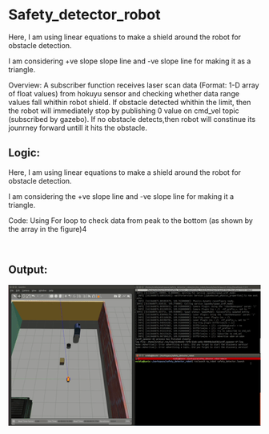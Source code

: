 # Safety_detector_robot

Here, I am using linear equations to make a shield around the robot for obstacle detection.

I am considering +ve slope slope line and -ve slope line for making it as a triangle.

Overview: A subscriber function receives laser scan data (Format: 1-D array of float values) from hokuyu sensor and checking whether data range values fall whithin robot shield. If obstacle detected whithin the limit, then the robot will immediately stop by publishing 0 value on cmd_vel topic (subscribed by gazebo). If no obstacle detects,then robot will constinue its jounrney forward untill it hits the obstacle.

## Logic:
Here, I am using linear equations to make a shield around the robot for obstacle detection.

I am considering the +ve slope line and -ve slope line for making it a triangle.

Code: Using For loop to check data from peak to the bottom (as shown by the array in the figure)4

![]()

## Output:

![output_gif](https://github.com/kvnptl/safety_detector_robot/blob/main/results/obstacle_detector_demo.gif)
